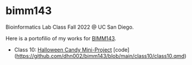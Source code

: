 # bimm143
Bioinformatics Lab Class Fall 2022 @ UC San Diego.

Here is a portofilio of my works for [BIMM143](https://bioboot.github.io/bimm143_F22/).

- Class 10: [Halloween Candy Mini-Project]() [code] (https://github.com/dhn002/bimm143/blob/main/class10/class10.qmd)
